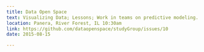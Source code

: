 ```yaml
---
title: Data Open Space
text: Visualizing Data; Lessons; Work in teams on predictive modeling.
location: Panera, River Forest, IL 10:30am
link: https://github.com/dataopenspace/studyGroup/issues/10
date: 2015-08-15

---
```

